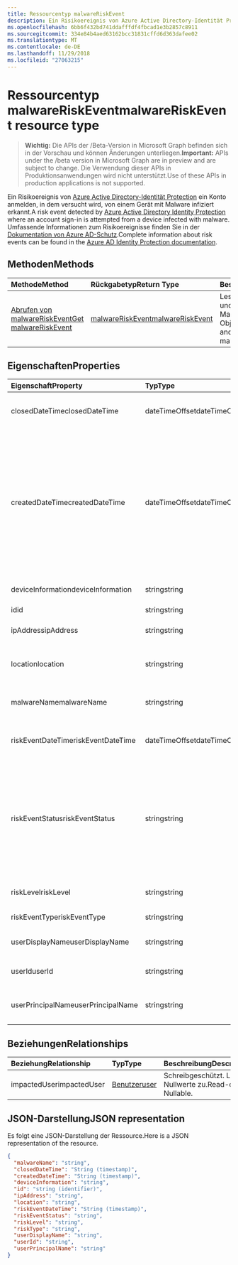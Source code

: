 ```yaml
---
title: Ressourcentyp malwareRiskEvent
description: Ein Risikoereignis von Azure Active Directory-Identität Protection ein Konto anmelden, in dem versucht wird, von einem Gerät mit Malware infiziert erkannt. Umfassende Informationen zum Risiko-Ereignissen finden Sie in der Dokumentation zu Azure AD-Schutz.
ms.openlocfilehash: 6bb6f432bd741ddafffdf4fbcad1e3b2857c8911
ms.sourcegitcommit: 334e84b4aed63162bcc31831cffd6d363dafee02
ms.translationtype: MT
ms.contentlocale: de-DE
ms.lasthandoff: 11/29/2018
ms.locfileid: "27063215"
---
```

# <a name="malwareriskevent-resource-type"></a><span data-ttu-id="0323b-104">Ressourcentyp malwareRiskEvent</span><span class="sxs-lookup"><span data-stu-id="0323b-104">malwareRiskEvent resource type</span></span>

> <span data-ttu-id="0323b-105">**Wichtig:** Die APIs der /Beta-Version in Microsoft Graph befinden sich in der Vorschau und können Änderungen unterliegen.</span><span class="sxs-lookup"><span data-stu-id="0323b-105">**Important:** APIs under the /beta version in Microsoft Graph are in preview and are subject to change.</span></span> <span data-ttu-id="0323b-106">Die Verwendung dieser APIs in Produktionsanwendungen wird nicht unterstützt.</span><span class="sxs-lookup"><span data-stu-id="0323b-106">Use of these APIs in production applications is not supported.</span></span>

<span data-ttu-id="0323b-107">Ein Risikoereignis von [Azure Active Directory-Identität Protection](https://azure.microsoft.com/en-us/documentation/articles/active-directory-identityprotection/) ein Konto anmelden, in dem versucht wird, von einem Gerät mit Malware infiziert erkannt.</span><span class="sxs-lookup"><span data-stu-id="0323b-107">A risk event detected by [Azure Active Directory Identity Protection](https://azure.microsoft.com/en-us/documentation/articles/active-directory-identityprotection/) where an account sign-in is attempted from a device infected with malware.</span></span> <span data-ttu-id="0323b-108">Umfassende Informationen zum Risikoereignisse finden Sie in der [Dokumentation von Azure AD-Schutz](https://azure.microsoft.com/en-us/documentation/articles/active-directory-identityprotection-risk-events-types/).</span><span class="sxs-lookup"><span data-stu-id="0323b-108">Complete information about risk events can be found in the [Azure AD Identity Protection documentation](https://azure.microsoft.com/en-us/documentation/articles/active-directory-identityprotection-risk-events-types/).</span></span>


## <a name="methods"></a><span data-ttu-id="0323b-109">Methoden</span><span class="sxs-lookup"><span data-stu-id="0323b-109">Methods</span></span>

| <span data-ttu-id="0323b-110">Methode</span><span class="sxs-lookup"><span data-stu-id="0323b-110">Method</span></span>           | <span data-ttu-id="0323b-111">Rückgabetyp</span><span class="sxs-lookup"><span data-stu-id="0323b-111">Return Type</span></span>    |<span data-ttu-id="0323b-112">Beschreibung</span><span class="sxs-lookup"><span data-stu-id="0323b-112">Description</span></span>|
|:---------------|:--------|:----------|
|[<span data-ttu-id="0323b-113">Abrufen von malwareRiskEvent</span><span class="sxs-lookup"><span data-stu-id="0323b-113">Get malwareRiskEvent</span></span>](../api/malwareriskevent-get.md) | [<span data-ttu-id="0323b-114">malwareRiskEvent</span><span class="sxs-lookup"><span data-stu-id="0323b-114">malwareRiskEvent</span></span>](malwareriskevent.md) |<span data-ttu-id="0323b-115">Lesen Sie Eigenschaften und Beziehungen des MalwareRiskEvent-Objekts.</span><span class="sxs-lookup"><span data-stu-id="0323b-115">Read properties and relationships of malwareRiskEvent object.</span></span>|

## <a name="properties"></a><span data-ttu-id="0323b-116">Eigenschaften</span><span class="sxs-lookup"><span data-stu-id="0323b-116">Properties</span></span>
| <span data-ttu-id="0323b-117">Eigenschaft</span><span class="sxs-lookup"><span data-stu-id="0323b-117">Property</span></span>     | <span data-ttu-id="0323b-118">Typ</span><span class="sxs-lookup"><span data-stu-id="0323b-118">Type</span></span>   |<span data-ttu-id="0323b-119">Beschreibung</span><span class="sxs-lookup"><span data-stu-id="0323b-119">Description</span></span>|
|:---------------|:--------|:----------|
|<span data-ttu-id="0323b-120">closedDateTime</span><span class="sxs-lookup"><span data-stu-id="0323b-120">closedDateTime</span></span>|<span data-ttu-id="0323b-121">dateTimeOffset</span><span class="sxs-lookup"><span data-stu-id="0323b-121">dateTimeOffset</span></span>| <span data-ttu-id="0323b-122">Datum und Uhrzeit, die das Risikoereignis geschlossen wurde</span><span class="sxs-lookup"><span data-stu-id="0323b-122">The date and time that the risk event was closed</span></span>|
|<span data-ttu-id="0323b-123">createdDateTime</span><span class="sxs-lookup"><span data-stu-id="0323b-123">createdDateTime</span></span>|<span data-ttu-id="0323b-124">dateTimeOffset</span><span class="sxs-lookup"><span data-stu-id="0323b-124">dateTimeOffset</span></span>| <span data-ttu-id="0323b-125">Das Datum und die Uhrzeit, die das Risikoereignis erstellt wurde.</span><span class="sxs-lookup"><span data-stu-id="0323b-125">The date and time that the risk event was created.</span></span> <span data-ttu-id="0323b-126">Dies ist immer größer als oder gleich dem Datetime des Ereignisses Risiko selbst.</span><span class="sxs-lookup"><span data-stu-id="0323b-126">This is always greater than or equal to the datetime of the risk event itself.</span></span> <span data-ttu-id="0323b-127">Dies ist die entsprechende Eigenschaft eines Filters beim Risikoereignisse Abfragen verwendet.</span><span class="sxs-lookup"><span data-stu-id="0323b-127">This is the correct property to use as a filter when querying risk events.</span></span>|
|<span data-ttu-id="0323b-128">deviceInformation</span><span class="sxs-lookup"><span data-stu-id="0323b-128">deviceInformation</span></span>|<span data-ttu-id="0323b-129">string</span><span class="sxs-lookup"><span data-stu-id="0323b-129">string</span></span>| <span data-ttu-id="0323b-130">Informationen über das Gerät</span><span class="sxs-lookup"><span data-stu-id="0323b-130">Information about the device</span></span>|
|<span data-ttu-id="0323b-131">id</span><span class="sxs-lookup"><span data-stu-id="0323b-131">id</span></span>|<span data-ttu-id="0323b-132">string</span><span class="sxs-lookup"><span data-stu-id="0323b-132">string</span></span>| <span data-ttu-id="0323b-133">Schreibgeschützt.</span><span class="sxs-lookup"><span data-stu-id="0323b-133">Read-only</span></span>|
|<span data-ttu-id="0323b-134">ipAddress</span><span class="sxs-lookup"><span data-stu-id="0323b-134">ipAddress</span></span>|<span data-ttu-id="0323b-135">string</span><span class="sxs-lookup"><span data-stu-id="0323b-135">string</span></span>| <span data-ttu-id="0323b-136">Die IP-Adresse von der Anmeldung</span><span class="sxs-lookup"><span data-stu-id="0323b-136">The IP address of the sign-in</span></span>|
|<span data-ttu-id="0323b-137">location</span><span class="sxs-lookup"><span data-stu-id="0323b-137">location</span></span>|<span data-ttu-id="0323b-138">string</span><span class="sxs-lookup"><span data-stu-id="0323b-138">string</span></span>| <span data-ttu-id="0323b-139">Die Position, die IP-Adresse von der Anmeldung zugeordnet ist</span><span class="sxs-lookup"><span data-stu-id="0323b-139">The location attached to the IP address of the sign-in</span></span>|
|<span data-ttu-id="0323b-140">malwareName</span><span class="sxs-lookup"><span data-stu-id="0323b-140">malwareName</span></span>|<span data-ttu-id="0323b-141">string</span><span class="sxs-lookup"><span data-stu-id="0323b-141">string</span></span>| <span data-ttu-id="0323b-142">Die dieser Anmeldung zugeordnet Schadsoftware</span><span class="sxs-lookup"><span data-stu-id="0323b-142">The malware associated with this login</span></span>|
|<span data-ttu-id="0323b-143">riskEventDateTime</span><span class="sxs-lookup"><span data-stu-id="0323b-143">riskEventDateTime</span></span>|<span data-ttu-id="0323b-144">dateTimeOffset</span><span class="sxs-lookup"><span data-stu-id="0323b-144">dateTimeOffset</span></span>| <span data-ttu-id="0323b-145">Datum und Uhrzeit, wann das Risikoereignis aufgetreten ist</span><span class="sxs-lookup"><span data-stu-id="0323b-145">The date and time when the risk event occurred</span></span>|
|<span data-ttu-id="0323b-146">riskEventStatus</span><span class="sxs-lookup"><span data-stu-id="0323b-146">riskEventStatus</span></span>|<span data-ttu-id="0323b-147">string</span><span class="sxs-lookup"><span data-stu-id="0323b-147">string</span></span>| <span data-ttu-id="0323b-148">Mögliche Werte sind: `active`, `remediated`, `dismissedAsFixed`, `dismissedAsFalsePositive`, `dismissedAsIgnore`, `loginBlocked`, `closedMfaAuto` und `closedMultipleReasons`.</span><span class="sxs-lookup"><span data-stu-id="0323b-148">Possible values are: `active`, `remediated`, `dismissedAsFixed`, `dismissedAsFalsePositive`, `dismissedAsIgnore`, `loginBlocked`, `closedMfaAuto`, `closedMultipleReasons`.</span></span>|
|<span data-ttu-id="0323b-149">riskLevel</span><span class="sxs-lookup"><span data-stu-id="0323b-149">riskLevel</span></span>|<span data-ttu-id="0323b-150">string</span><span class="sxs-lookup"><span data-stu-id="0323b-150">string</span></span>| <span data-ttu-id="0323b-151">Mögliche Werte sind: `low`, `medium` und `high`.</span><span class="sxs-lookup"><span data-stu-id="0323b-151">Possible values are: `low`, `medium`, `high`.</span></span>|
|<span data-ttu-id="0323b-152">riskEventType</span><span class="sxs-lookup"><span data-stu-id="0323b-152">riskEventType</span></span>|<span data-ttu-id="0323b-153">string</span><span class="sxs-lookup"><span data-stu-id="0323b-153">string</span></span>| <span data-ttu-id="0323b-154">Der Typ des Risikos</span><span class="sxs-lookup"><span data-stu-id="0323b-154">The type of risk</span></span>|
|<span data-ttu-id="0323b-155">userDisplayName</span><span class="sxs-lookup"><span data-stu-id="0323b-155">userDisplayName</span></span>|<span data-ttu-id="0323b-156">string</span><span class="sxs-lookup"><span data-stu-id="0323b-156">string</span></span>| <span data-ttu-id="0323b-157">Der Name des Benutzers gefährdet</span><span class="sxs-lookup"><span data-stu-id="0323b-157">The name of the user at risk</span></span>|
|<span data-ttu-id="0323b-158">userId</span><span class="sxs-lookup"><span data-stu-id="0323b-158">userId</span></span>|<span data-ttu-id="0323b-159">string</span><span class="sxs-lookup"><span data-stu-id="0323b-159">string</span></span>| <span data-ttu-id="0323b-160">Die Id des Benutzers gefährdet</span><span class="sxs-lookup"><span data-stu-id="0323b-160">The id of the user at risk</span></span>|
|<span data-ttu-id="0323b-161">userPrincipalName</span><span class="sxs-lookup"><span data-stu-id="0323b-161">userPrincipalName</span></span>|<span data-ttu-id="0323b-162">string</span><span class="sxs-lookup"><span data-stu-id="0323b-162">string</span></span>| <span data-ttu-id="0323b-163">Der Benutzerprinzipalname des Benutzers gefährdet</span><span class="sxs-lookup"><span data-stu-id="0323b-163">The user principal name of the user at risk</span></span>|

## <a name="relationships"></a><span data-ttu-id="0323b-164">Beziehungen</span><span class="sxs-lookup"><span data-stu-id="0323b-164">Relationships</span></span>
| <span data-ttu-id="0323b-165">Beziehung</span><span class="sxs-lookup"><span data-stu-id="0323b-165">Relationship</span></span> | <span data-ttu-id="0323b-166">Typ</span><span class="sxs-lookup"><span data-stu-id="0323b-166">Type</span></span>   |<span data-ttu-id="0323b-167">Beschreibung</span><span class="sxs-lookup"><span data-stu-id="0323b-167">Description</span></span>|
|:---------------|:--------|:----------|
|<span data-ttu-id="0323b-168">impactedUser</span><span class="sxs-lookup"><span data-stu-id="0323b-168">impactedUser</span></span>|[<span data-ttu-id="0323b-169">Benutzer</span><span class="sxs-lookup"><span data-stu-id="0323b-169">user</span></span>](user.md)| <span data-ttu-id="0323b-p105">Schreibgeschützt. Lässt Nullwerte zu.</span><span class="sxs-lookup"><span data-stu-id="0323b-p105">Read-only. Nullable.</span></span>|

## <a name="json-representation"></a><span data-ttu-id="0323b-172">JSON-Darstellung</span><span class="sxs-lookup"><span data-stu-id="0323b-172">JSON representation</span></span>

<span data-ttu-id="0323b-173">Es folgt eine JSON-Darstellung der Ressource.</span><span class="sxs-lookup"><span data-stu-id="0323b-173">Here is a JSON representation of the resource.</span></span>

<!-- {
  "blockType": "resource",
  "optionalProperties": [

  ],
  "@odata.type": "microsoft.graph.malwareRiskEvent"
}-->

```json
{
  "malwareName": "string",
  "closedDateTime": "String (timestamp)",
  "createdDateTime": "String (timestamp)",
  "deviceInformation": "string",
  "id": "string (identifier)",
  "ipAddress": "string",
  "location": "string",
  "riskEventDateTime": "String (timestamp)",
  "riskEventStatus": "string",
  "riskLevel": "string",
  "riskType": "string",
  "userDisplayName": "string",
  "userId": "string",
  "userPrincipalName": "string"
}

```

<!-- uuid: 8fcb5dbc-d5aa-4681-8e31-b001d5168d79
2015-10-25 14:57:30 UTC -->
<!-- {
  "type": "#page.annotation",
  "description": "malwareRiskEvent resource",
  "keywords": "",
  "section": "documentation",
  "tocPath": ""
}-->